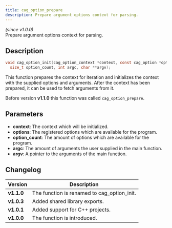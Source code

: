 ```yaml
---
title: cag_option_prepare
description: Prepare argument options context for parsing.
---
```


_(since v1.0.0)_  
Prepare argument options context for parsing.

## Description
```c
void cag_option_init(cag_option_context *context, const cag_option *options,
  size_t option_count, int argc, char **argv);
```

This function prepares the context for iteration and initializes the context
with the supplied options and arguments. After the context has been prepared,
it can be used to fetch arguments from it.

Before version **v1.1.0** this function was called `cag_option_prepare`.
 
## Parameters
 * **context**: The context which will be initialized.
 * **options**: The registered options which are available for the program.
 * **option_count**: The amount of options which are available for the program.
 * **argc**: The amount of arguments the user supplied in the main function.
 * **argv**: A pointer to the arguments of the main function.

## Changelog

| Version    | Description                                 |
|------------|---------------------------------------------|
| **v1.1.0** | The function is renamed to cag_option_init. |
| **v1.0.3** | Added shared library exports.               |
| **v1.0.1** | Added support for C++ projects.             |
| **v1.0.0** | The function is introduced.                 |

